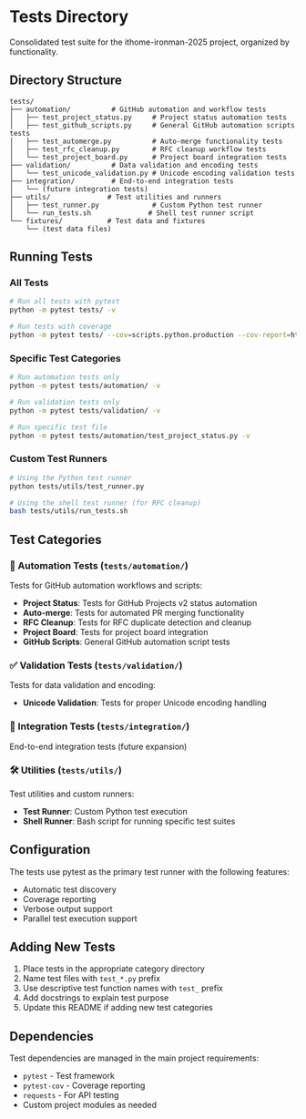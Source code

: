 # Tests Directory

Consolidated test suite for the ithome-ironman-2025 project, organized by functionality.

## Directory Structure

```
tests/
├── automation/          # GitHub automation and workflow tests
│   ├── test_project_status.py     # Project status automation tests
│   ├── test_github_scripts.py     # General GitHub automation scripts tests
│   ├── test_automerge.py          # Auto-merge functionality tests
│   ├── test_rfc_cleanup.py        # RFC cleanup workflow tests
│   └── test_project_board.py      # Project board integration tests
├── validation/          # Data validation and encoding tests
│   └── test_unicode_validation.py # Unicode encoding validation tests
├── integration/         # End-to-end integration tests
│   └── (future integration tests)
├── utils/              # Test utilities and runners
│   ├── test_runner.py             # Custom Python test runner
│   └── run_tests.sh              # Shell test runner script
└── fixtures/           # Test data and fixtures
    └── (test data files)
```

## Running Tests

### All Tests
```bash
# Run all tests with pytest
python -m pytest tests/ -v

# Run tests with coverage
python -m pytest tests/ --cov=scripts.python.production --cov-report=html
```

### Specific Test Categories
```bash
# Run automation tests only
python -m pytest tests/automation/ -v

# Run validation tests only
python -m pytest tests/validation/ -v

# Run specific test file
python -m pytest tests/automation/test_project_status.py -v
```

### Custom Test Runners
```bash
# Using the Python test runner
python tests/utils/test_runner.py

# Using the shell test runner (for RFC cleanup)
bash tests/utils/run_tests.sh
```

## Test Categories

### 🤖 Automation Tests (`tests/automation/`)
Tests for GitHub automation workflows and scripts:
- **Project Status**: Tests for GitHub Projects v2 status automation
- **Auto-merge**: Tests for automated PR merging functionality  
- **RFC Cleanup**: Tests for RFC duplicate detection and cleanup
- **Project Board**: Tests for project board integration
- **GitHub Scripts**: General GitHub automation script tests

### ✅ Validation Tests (`tests/validation/`)
Tests for data validation and encoding:
- **Unicode Validation**: Tests for proper Unicode encoding handling

### 🔗 Integration Tests (`tests/integration/`)
End-to-end integration tests (future expansion)

### 🛠️ Utilities (`tests/utils/`)
Test utilities and custom runners:
- **Test Runner**: Custom Python test execution
- **Shell Runner**: Bash script for running specific test suites

## Configuration

The tests use pytest as the primary test runner with the following features:
- Automatic test discovery
- Coverage reporting
- Verbose output support
- Parallel test execution support

## Adding New Tests

1. Place tests in the appropriate category directory
2. Name test files with `test_*.py` prefix
3. Use descriptive test function names with `test_` prefix
4. Add docstrings to explain test purpose
5. Update this README if adding new test categories

## Dependencies

Test dependencies are managed in the main project requirements:
- `pytest` - Test framework
- `pytest-cov` - Coverage reporting
- `requests` - For API testing
- Custom project modules as needed
